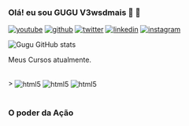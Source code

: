 ### Olá! eu sou GUGU V3wsdmais 👋 🥳
[![youtube](https://img.shields.io/badge/YouTube-FF0000?style=for-the-badge&logo=youtube&logoColor=white)](https://www.youtube.com/@v3wsdmais)
[![github](https://img.shields.io/badge/GitHub-100000?style=for-the-badge&logo=github&logoColor=white)](https://github.com/V3wsdmais)
[![twitter](https://img.shields.io/badge/Twitter-1DA1F2?style=for-the-badge&logo=twitter&logoColor=white)](https://twitter.com/GV3wsdmais)
[![linkedin](	https://img.shields.io/badge/LinkedIn-0077B5?style=for-the-badge&logo=linkedin&logoColor=white)](www.linkedin.com/in/gutemberg--oliveira)
[![instagram](https://img.shields.io/badge/Instagram-E4405F?style=for-the-badge&logo=instagram&logoColor=white)](https://www.instagram.com/pudinsesequilhos/)

![Gugu GitHub stats](https://github-readme-stats.vercel.app/api?username=V3wsdmais&show_icons=true&theme=onedark)


Meus Cursos atualmente.

<div style="display: inline_block"><br/>>
<img align="center" alt="html5" src="https://img.shields.io/badge/JavaScript-F7DF1E?style=for-the-badge&logo=javascript&logoColor=black">
<img align="center" alt="html5" src="https://img.shields.io/badge/CSS-239120?&style=for-the-badge&logo=css3&logoColor=white">
<img align="center" alt="html5" src="https://img.shields.io/badge/HTML5-E34F26?style=for-the-badge&logo=html5&logoColor=white">
<div><br/>

### O poder da Ação 

